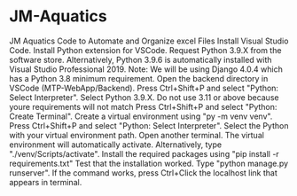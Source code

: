 # JM-Aquatics
JM Aquatics Code to Automate and Organize excel Files
Install Visual Studio Code.
Install Python extension for VSCode.
Request Python 3.9.X from the software store. Alternatively, Python 3.9.6 is automatically installed with Visual Studio Professional 2019. Note: We will be using Django 4.0.4 which has a Python 3.8 minimum requirement.
Open the backend directory in VSCode (MTP-WebApp/Backend).
Press Ctrl+Shift+P and select "Python: Select Interpreter". Select Python 3.9.X. Do not use 3.11 or above because youre requirements will not match
Press Ctrl+Shift+P and select "Python: Create Terminal".
Create a virtual environment using "py -m venv venv".
Press Ctrl+Shift+P and select "Python: Select Interpreter". Select the Python with your virtual environment path.
Open another terminal. The virtual environment will automatically activate. Alternatively, type "./venv/Scripts/activate".
Install the required packages using "pip install -r requirements.txt"
Test that the installation worked. Type "python manage.py runserver". If the command works, press Ctrl+Click the localhost link that appears in terminal.
 

 
